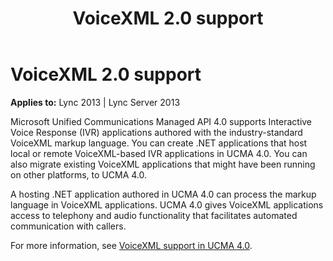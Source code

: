 ﻿---
title: VoiceXML 2.0 support
TOCTitle: VoiceXML 2.0 support
ms:assetid: 7d7be90b-51f1-41fb-bb25-0184302302e0
ms:mtpsurl: https://msdn.microsoft.com/en-us/library/Dn465938(v=office.15)
ms:contentKeyID: 57102432
ms.date: 07/25/2014
mtps_version: v=office.15
---

# VoiceXML 2.0 support


**Applies to:** Lync 2013 | Lync Server 2013

Microsoft Unified Communications Managed API 4.0 supports Interactive Voice Response (IVR) applications authored with the industry-standard VoiceXML markup language. You can create .NET applications that host local or remote VoiceXML-based IVR applications in UCMA 4.0. You can also migrate existing VoiceXML applications that might have been running on other platforms, to UCMA 4.0.

A hosting .NET application authored in UCMA 4.0 can process the markup language in VoiceXML applications. UCMA 4.0 gives VoiceXML applications access to telephony and audio functionality that facilitates automated communication with callers.

For more information, see [VoiceXML support in UCMA 4.0](voicexml-support-in-ucma-4-0.md).

